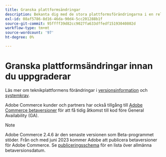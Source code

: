 ```yaml
---
title: Granska plattformsändringar
description: Bekanta dig med de stora plattformsförändringarna i en release när du ska uppgradera ditt Adobe Commerce-projekt.
exl-id: 08af5786-8d16-46da-90d4-5cc201288b1f
source-git-commit: 95ffff39d82cc9027fa633dffedf15193040802d
workflow-type: tm+mt
source-wordcount: '97'
ht-degree: 0%

---
```


# Granska plattformsändringar innan du uppgraderar

Läs mer om teknikplattformens förändringar i [versionsinformation](../../release/release-notes/overview.md) och [systemkrav](../../installation/system-requirements.md).

Adobe Commerce kunder och partners har också tillgång till [Adobe Commerce betaversioner](../../release/beta.md) för att få tidig åtkomst till kod före General Availability (GA).

>[!NOTE]
>
>Adobe Commerce 2.4.6 är den senaste versionen som Beta-programmet stöder. Från och med juni 2023 kommer Adobe att publicera betaversioner för Adobe Commerce. Se [publiceringsschema](../../release/schedule.md) för en lista över allmänna betaversionsdatum.
